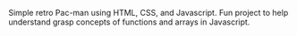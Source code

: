 Simple retro Pac-man using HTML, CSS, and Javascript. Fun project to help understand grasp concepts of functions and arrays in Javascript.
